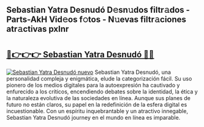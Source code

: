 ## Sebastian Yatra Desnudó D𝚎sn𝚞dos filtr𝚊dos - Parts-AkH Vid𝚎os f𝚘tos - N𝚞evas filtr𝚊ciones atr𝚊ctivas pxInr

# <h2><a href="http://mbdrxzr.tromn.icu/?c=Sebastian+Yatra+Desnud%c3%b3">🔗👉👉👉 Sebastian Yatra Desnudó 🔗🔗</a></h2>

[![Sebastian Yatra Desnudó nuevo](https://i.imgur.com/pEAQMta.gif)](http://mbdrxzr.tromn.icu/?c=Sebastian+Yatra+Desnud%c3%b3)
Sebastian Yatra Desnudó, una personalidad compleja y enigmática, elude la categorización fácil. Su uso pionero de los medios digitales para la autoexpresión ha cautivado y enfurecido a los críticos, encendiendo debates sobre la identidad, la ética y la naturaleza evolutiva de las sociedades en línea. Aunque sus planes de futuro no están claros, su papel en la redefinición de la esfera digital es incuestionable. Con un espíritu inquebrantable y un atractivo innegable, Sebastian Yatra Desnudó journey en el mundo en línea es imparable.
